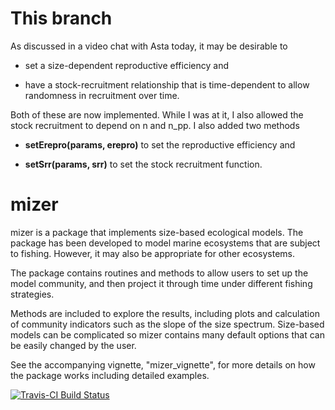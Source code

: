 # This branch

As discussed in a video chat with Asta today, it may be desirable to

* set a size-dependent reproductive efficiency and

* have a stock-recruitment relationship that is time-dependent to allow 
randomness in recruitment over time.

Both of these are now implemented. While I was at it, I also allowed the stock 
recruitment to depend on n and n_pp. I also added two methods 

* **setErepro(params, erepro)** to set the reproductive efficiency and 

* **setSrr(params, srr)** to set the stock recruitment function. 

# mizer

mizer is a package that implements size-based ecological models.
The package has been developed to model marine ecosystems that are subject
to fishing. However, it may also be appropriate for other ecosystems.

The package contains routines and methods to allow users to set up the model
community, and then project it through time under different fishing
strategies.

Methods are included to explore the results, including plots and 
calculation of community indicators such as the slope of the size spectrum.
Size-based models can be complicated so mizer contains many default
options that can be easily changed by the user.

See the accompanying vignette, "mizer_vignette", for more details on how
the package works including detailed examples.

[![Travis-CI Build Status](https://travis-ci.org/sizespectrum/mizer.svg?branch=master)](https://travis-ci.org/sizespectrum/mizer)

